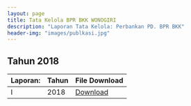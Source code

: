 ```yaml
---
layout: page
title: Tata Kelola BPR BKK WONOGIRI
description: "Laporan Tata Kelola: Perbankan PD. BPR BKK"
header-img: "images/publkasi.jpg"
---
```

## Tahun 2018

| Laporan:	| Tahun | File Download |
--------------- | ------- | ------------- |
I				| 2018				| [Download](/laporan/laporan/LAPORAN_TATA_KELOLA_2018.pdf)


